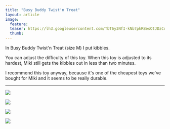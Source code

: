 ```yaml
---
title: "Busy Buddy Twist'n Treat"
layout: article
image:
  feature:
  teaser: https://lh3.googleusercontent.com/TbT6y3NfI-kNb7pkRBesOtJDzCuBeK5tHihyaFLJoPo=w245
  thumb:
---
```


In Busy Buddy Twist'n Treat (size M) I put kibbles.

You can adjust the difficulty of this toy. When this toy is adjusted to its hardest, Miki still gets the kibbles out in less than two minutes.

I recommend this toy anyway, because it's one of the cheapest toys we've bought for Miki and it seems to be really durable.

---

[![](https://lh3.googleusercontent.com/TFrnTAG1C13DJuvX-nt0LHF6x7IC_pMc4kukjdRHzDY=w800)](https://lh3.googleusercontent.com/TFrnTAG1C13DJuvX-nt0LHF6x7IC_pMc4kukjdRHzDY=s0)

[![](https://lh3.googleusercontent.com/z69hPz8zHZfFJRqDHp2m8CJH00iJYebdkpwMpazQwN0=w800)](https://lh3.googleusercontent.com/z69hPz8zHZfFJRqDHp2m8CJH00iJYebdkpwMpazQwN0=s0)

[![](https://lh3.googleusercontent.com/Uv6S12OAFvTY3CKMhCwZUvYlA0L7dOc7itleNxgOaWU=w800)](https://lh3.googleusercontent.com/Uv6S12OAFvTY3CKMhCwZUvYlA0L7dOc7itleNxgOaWU=s0)

[![](https://lh3.googleusercontent.com/sntAQum-7KYri2pXl01VKnThwGsqC80MFT_nKF4_Rpg=w800)](https://lh3.googleusercontent.com/sntAQum-7KYri2pXl01VKnThwGsqC80MFT_nKF4_Rpg=s0)
